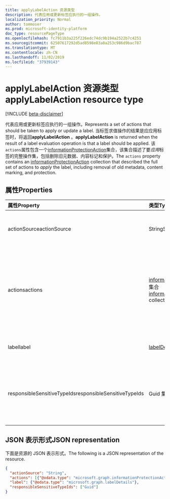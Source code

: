 ```yaml
---
title: applyLabelAction 资源类型
description: 代表应用或更新标签应执行的一组操作。
localization_priority: Normal
author: tommoser
ms.prod: microsoft-identity-platform
doc_type: resourcePageType
ms.openlocfilehash: fc7911b3a225f226edc74dc9b194a2522b7c4251
ms.sourcegitcommit: 62507617292d5ad8598e83a8a253c986d9bac787
ms.translationtype: MT
ms.contentlocale: zh-CN
ms.lasthandoff: 11/02/2019
ms.locfileid: "37939143"
---
```

# <a name="applylabelaction-resource-type"></a><span data-ttu-id="a6485-103">applyLabelAction 资源类型</span><span class="sxs-lookup"><span data-stu-id="a6485-103">applyLabelAction resource type</span></span>

[!INCLUDE [beta-disclaimer](../../includes/beta-disclaimer.md)]

<span data-ttu-id="a6485-104">代表应用或更新标签应执行的一组操作。</span><span class="sxs-lookup"><span data-stu-id="a6485-104">Represents a set of actions that should be taken to apply or update a label.</span></span> <span data-ttu-id="a6485-105">当标签求值操作的结果是应应用标签时，将返回**applyLabelAction** 。</span><span class="sxs-lookup"><span data-stu-id="a6485-105">**applyLabelAction** is returned when the result of a label evaluation operation is that a label should be applied.</span></span> <span data-ttu-id="a6485-106">该`actions`属性包含一个[informationProtectionAction](informationProtectionaction.md)集合，该集合描述了要*应用*标签的完整操作集，包括删除旧元数据、内容标记和保护。</span><span class="sxs-lookup"><span data-stu-id="a6485-106">The `actions` property contains an [informationProtectionAction](informationProtectionaction.md) collection that described the full set of actions to *apply* the label, including removal of old metadata, content marking, and protection.</span></span>

## <a name="properties"></a><span data-ttu-id="a6485-107">属性</span><span class="sxs-lookup"><span data-stu-id="a6485-107">Properties</span></span>

| <span data-ttu-id="a6485-108">属性</span><span class="sxs-lookup"><span data-stu-id="a6485-108">Property</span></span>                    | <span data-ttu-id="a6485-109">类型</span><span class="sxs-lookup"><span data-stu-id="a6485-109">Type</span></span>                                                                     | <span data-ttu-id="a6485-110">描述</span><span class="sxs-lookup"><span data-stu-id="a6485-110">Description</span></span>                                                                                                                                                                                       |
| :-------------------------- | :----------------------------------------------------------------------- | :------------------------------------------------------------------------------------------------------------------------------------------------------------------------------------------------ |
| <span data-ttu-id="a6485-111">actionSource</span><span class="sxs-lookup"><span data-stu-id="a6485-111">actionSource</span></span>                | <span data-ttu-id="a6485-112">String</span><span class="sxs-lookup"><span data-stu-id="a6485-112">String</span></span>                                                                   | <span data-ttu-id="a6485-113">可能的值是：`manual`、`automatic`、`recommended`、`default`。</span><span class="sxs-lookup"><span data-stu-id="a6485-113">Possible values are: `manual`, `automatic`, `recommended`, `default`.</span></span>                                                                                                                             |
| <span data-ttu-id="a6485-114">actions</span><span class="sxs-lookup"><span data-stu-id="a6485-114">actions</span></span>                     | <span data-ttu-id="a6485-115">[informationProtectionAction](informationprotectionaction.md)集合</span><span class="sxs-lookup"><span data-stu-id="a6485-115">[informationProtectionAction](informationprotectionaction.md) collection</span></span> | <span data-ttu-id="a6485-116">使用应用程序标记文档应采取的特定操作的集合。</span><span class="sxs-lookup"><span data-stu-id="a6485-116">The collection of specific actions that should be taken by the consuming application to label the document.</span></span> <span data-ttu-id="a6485-117">有关完整列表，请参阅[informationProtectionAction](informationprotectionaction.md) 。</span><span class="sxs-lookup"><span data-stu-id="a6485-117">See  [informationProtectionAction](informationprotectionaction.md) for the full list.</span></span> |
| <span data-ttu-id="a6485-118">label</span><span class="sxs-lookup"><span data-stu-id="a6485-118">label</span></span>                       | [<span data-ttu-id="a6485-119">labelDetails</span><span class="sxs-lookup"><span data-stu-id="a6485-119">labelDetails</span></span>](labeldetails.md)                                          | <span data-ttu-id="a6485-120">描述要应用的标签的详细信息的对象。</span><span class="sxs-lookup"><span data-stu-id="a6485-120">Object that describes the details of the label to apply.</span></span>                                                                                                                                          |
| <span data-ttu-id="a6485-121">responsibleSensitiveTypeIds</span><span class="sxs-lookup"><span data-stu-id="a6485-121">responsibleSensitiveTypeIds</span></span> | <span data-ttu-id="a6485-122">Guid 集合</span><span class="sxs-lookup"><span data-stu-id="a6485-122">Guid collection</span></span>                                                          | <span data-ttu-id="a6485-123">如果标签是自动分类的结果，请提供将导致返回的标签的敏感信息类型 Guid 的列表。</span><span class="sxs-lookup"><span data-stu-id="a6485-123">If the label was the result of an automatic classification, supply the list of sensitive info type GUIDs that resulted in the returned label.</span></span>                                         
## <a name="json-representation"></a><span data-ttu-id="a6485-124">JSON 表示形式</span><span class="sxs-lookup"><span data-stu-id="a6485-124">JSON representation</span></span>

<span data-ttu-id="a6485-125">下面是资源的 JSON 表示形式。</span><span class="sxs-lookup"><span data-stu-id="a6485-125">The following is a JSON representation of the resource.</span></span>

<!-- {
  "blockType": "resource",
  "optionalProperties": [

  ],
  "@odata.type": "microsoft.graph.applyLabelAction",
  "baseType": "microsoft.graph.informationProtectionAction"
}-->

```json
{
  "actionSource": "String",
  "actions": [{"@odata.type": "microsoft.graph.informationProtectionAction"}],
  "label": {"@odata.type": "microsoft.graph.labelDetails"},
  "responsibleSensitiveTypeIds": ["Guid"]
}
```

<!-- uuid: 16cd6b66-4b1a-43a1-adaf-3a886856ed98
2019-02-04 14:57:30 UTC -->
<!-- {
  "type": "#page.annotation",
  "description": "applyLabelAction resource",
  "keywords": "",
  "section": "documentation",
  "tocPath": ""
}-->